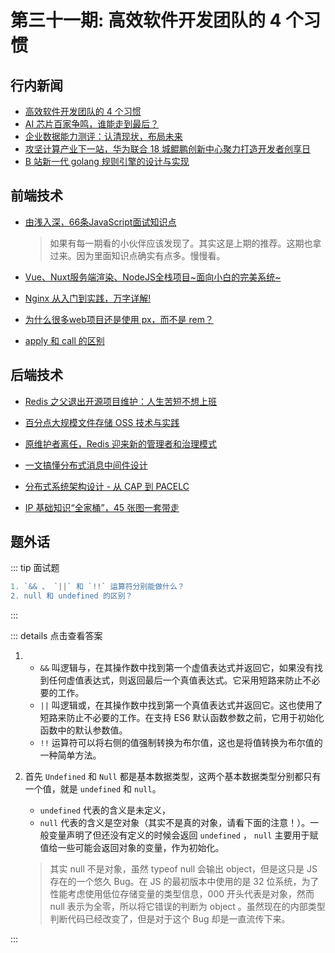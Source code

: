 # 第三十一期: 高效软件开发团队的 4 个习惯

## 行内新闻

- [高效软件开发团队的 4 个习惯](https://www.infoq.cn/article/517kFYONBzB8ba5vPeS0)
- [AI 芯片百家争鸣，谁能走到最后？](https://www.infoq.cn/article/tiM3ZxIbxyMzT4LsA23s)
- [企业数据能力测评：认清现状，布局未来](https://www.infoq.cn/article/f6BU2EUSqDlC3kRLfg87)
- [攻坚计算产业下一站，华为联合 18 城鲲鹏创新中心聚力打造开发者创享日](https://www.infoq.cn/article/NHKSwrcPb8zVtRDSYXXB)
- [B 站新一代 golang 规则引擎的设计与实现](https://xie.infoq.cn/article/f0a6ad06b3bfbda60f4330bee)

## 前端技术

- [由浅入深，66条JavaScript面试知识点](https://juejin.im/post/5ef8377f6fb9a07e693a6061)
    > 如果有每一期看的小伙伴应该发现了。其实这是上期的推荐。这期也拿过来。因为里面知识点确实有点多。慢慢看。

- [Vue、Nuxt服务端渲染、NodeJS全栈项目~面向小白的完美系统~](https://juejin.im/post/5efc8c9f6fb9a07e8c6891cc)

- [Nginx 从入门到实践，万字详解!](https://xie.infoq.cn/article/2051e9a2e76e80393353d826a)

- [为什么很多web项目还是使用 px，而不是 rem？](https://www.zhihu.com/question/313971223/answer/628236155)

- [apply 和 call 的区别](https://segmentfault.com/a/1190000023086183)

## 后端技术

- [Redis 之父退出开源项目维护：人生苦短不想上班](https://www.infoq.cn/article/w6eBhlOJRw963TcY9MsE)

- [百分点大规模文件存储 OSS 技术与实践](https://www.infoq.cn/article/eQ7xA8cN7S9ictXc5isX)
  
- [原维护者离任，Redis 迎来新的管理者和治理模式](https://www.infoq.cn/article/hN269hweMDEPTwxbC4fz)

- [一文搞懂分布式消息中间件设计](https://xie.infoq.cn/article/b216f0107236d39ceb3887e03)

- [分布式系统架构设计 - 从 CAP 到 PACELC](https://xie.infoq.cn/article/7b483385fbdeec4578c40e594)

- [IP 基础知识“全家桶”，45 张图一套带走](https://www.jianshu.com/p/9763cf3ec128)

## 题外话

::: tip 面试题

```javascript
1. `&& 、 `||` 和 `!!` 运算符分别能做什么？
2. null 和 undefined 的区别？
```

:::


::: details 点击查看答案

1. 
   - `&&` 叫逻辑与，在其操作数中找到第一个虚值表达式并返回它，如果没有找到任何虚值表达式，则返回最后一个真值表达式。它采用短路来防止不必要的工作。
   - `||` 叫逻辑或，在其操作数中找到第一个真值表达式并返回它。这也使用了短路来防止不必要的工作。在支持 ES6 默认函数参数之前，它用于初始化函数中的默认参数值。
   - `!!` 运算符可以将右侧的值强制转换为布尔值，这也是将值转换为布尔值的一种简单方法。

2. 
    首先 `Undefined` 和 `Null` 都是基本数据类型，这两个基本数据类型分别都只有一个值，就是 `undefined` 和 `null`。  
    - `undefined` 代表的含义是未定义，
    - `null` 代表的含义是空对象（其实不是真的对象，请看下面的注意！）。一般变量声明了但还没有定义的时候会返回 `undefined` ， `null` 主要用于赋值给一些可能会返回对象的变量，作为初始化。

    > 其实 null 不是对象，虽然 typeof null 会输出 object，但是这只是 JS 存在的一个悠久 Bug。在 JS 的最初版本中使用的是 32 位系统，为了性能考虑使用低位存储变量的类型信息，000 开头代表是对象，然而 null 表示为全零，所以将它错误的判断为 object 。虽然现在的内部类型判断代码已经改变了，但是对于这个 Bug 却是一直流传下来。

:::

